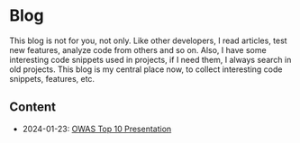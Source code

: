 # Blog

This blog is not for you, not only. 
Like other developers, I read articles, test new features, analyze code from others and so on.
Also, I have some interesting code snippets used in projects, if I need them, I always search in old projects.
This blog is my central place now, to collect interesting code snippets, features, etc.

## Content

- 2024-01-23: [OWAS Top 10 Presentation](./2024/01-owasp/README.md)